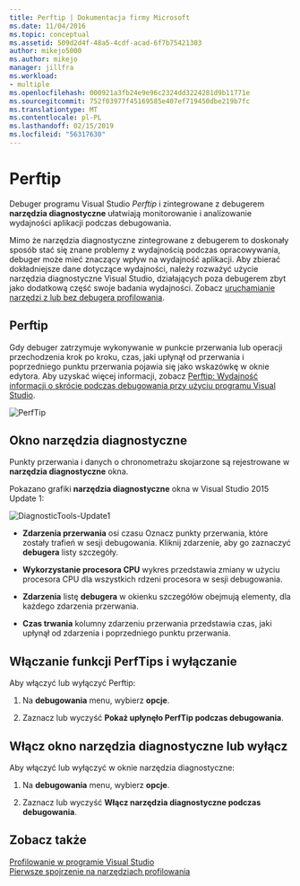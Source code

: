 ```yaml
---
title: Perftip | Dokumentacja firmy Microsoft
ms.date: 11/04/2016
ms.topic: conceptual
ms.assetid: 509d2d4f-48a5-4cdf-acad-6f7b75421303
author: mikejo5000
ms.author: mikejo
manager: jillfra
ms.workload:
- multiple
ms.openlocfilehash: 000921a3fb24e9e96c2324dd3224281d9b11771e
ms.sourcegitcommit: 752f03977f45169585e407ef719450dbe219b7fc
ms.translationtype: MT
ms.contentlocale: pl-PL
ms.lasthandoff: 02/15/2019
ms.locfileid: "56317630"
---
```

# <a name="perftips"></a>Perftip
Debuger programu Visual Studio *Perftip* i zintegrowane z debugerem **narzędzia diagnostyczne** ułatwiają monitorowanie i analizowanie wydajności aplikacji podczas debugowania.  
  
 Mimo że narzędzia diagnostyczne zintegrowane z debugerem to doskonały sposób stać się znane problemy z wydajnością podczas opracowywania, debuger może mieć znaczący wpływ na wydajność aplikacji. Aby zbierać dokładniejsze dane dotyczące wydajności, należy rozważyć użycie narzędzia diagnostyczne Visual Studio, działających poza debugerem zbyt jako dodatkową część swoje badania wydajności. Zobacz [uruchamianie narzędzi z lub bez debugera profilowania](../profiling/running-profiling-tools-with-or-without-the-debugger.md).  
  
## <a name="perftips"></a>Perftip  
 Gdy debuger zatrzymuje wykonywanie w punkcie przerwania lub operacji przechodzenia krok po kroku, czas, jaki upłynął od przerwania i poprzedniego punktu przerwania pojawia się jako wskazówkę w oknie edytora. Aby uzyskać więcej informacji, zobacz [Perftip: Wydajność informacji o skrócie podczas debugowania przy użyciu programu Visual Studio](https://devblogs.microsoft.com/devops/perftips-performance-information-at-a-glance-while-debugging-with-visual-studio/).  
  
 ![PerfTip](../profiling/media/dbgdiag_perf_perftip.png "DBGDIAG_PERF_PerfTip")  
  
## <a name="diagnostics-tools-window"></a>Okno narzędzia diagnostyczne  
 Punkty przerwania i danych o chronometrażu skojarzone są rejestrowane w **narzędzia diagnostyczne** okna.  
  
 Pokazano grafiki **narzędzia diagnostyczne** okna w Visual Studio 2015 Update 1:  
  
 ![DiagnosticTools&#45;Update1](../profiling/media/diagnostictools-update1.png "DiagnosticTools-Update1")  
  
-   **Zdarzenia przerwania** osi czasu Oznacz punkty przerwania, które zostały trafień w sesji debugowania. Kliknij zdarzenie, aby go zaznaczyć **debugera** listy szczegóły.  
  
-   **Wykorzystanie procesora CPU** wykres przedstawia zmiany w użyciu procesora CPU dla wszystkich rdzeni procesora w sesji debugowania.  
  
-   **Zdarzenia** listę **debugera** w okienku szczegółów obejmują elementy, dla każdego zdarzenia przerwania.  
  
-   **Czas trwania** kolumny zdarzeniu przerwania przedstawia czas, jaki upłynął od zdarzenia i poprzedniego punktu przerwania.  
  
## <a name="turn-perftips-on-or-off"></a>Włączanie funkcji PerfTips i wyłączanie  
 Aby włączyć lub wyłączyć Perftip:  
  
1.  Na **debugowania** menu, wybierz **opcje**.  
  
2.  Zaznacz lub wyczyść **Pokaż upłynęło PerfTip podczas debugowania**.  
  
## <a name="turn-the-diagnostic-tools-window-on-or-off"></a>Włącz okno narzędzia diagnostyczne lub wyłącz  
 Aby włączyć lub wyłączyć w oknie narzędzia diagnostyczne:  
  
1.  Na **debugowania** menu, wybierz **opcje**.  
  
2.  Zaznacz lub wyczyść **Włącz narzędzia diagnostyczne podczas debugowania**.

## <a name="see-also"></a>Zobacz także
 [Profilowanie w programie Visual Studio](../profiling/index.md)  
 [Pierwsze spojrzenie na narzędziach profilowania](../profiling/profiling-feature-tour.md)
